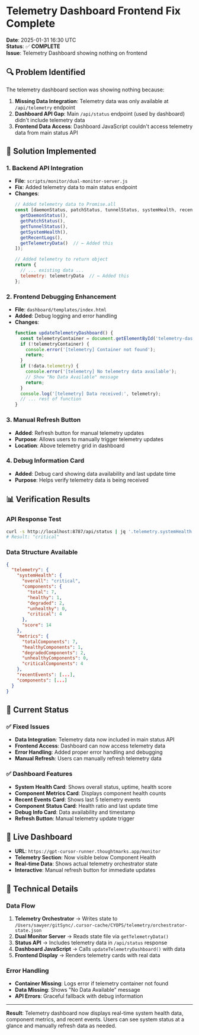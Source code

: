 # Telemetry Dashboard Frontend Fix Complete

**Date**: 2025-01-31 16:30 UTC  
**Status**: ✅ **COMPLETE**  
**Issue**: Telemetry Dashboard showing nothing on frontend  

## 🔍 **Problem Identified**

The telemetry dashboard section was showing nothing because:
1. **Missing Data Integration**: Telemetry data was only available at `/api/telemetry` endpoint
2. **Dashboard API Gap**: Main `/api/status` endpoint (used by dashboard) didn't include telemetry data
3. **Frontend Data Access**: Dashboard JavaScript couldn't access telemetry data from main status API

## 🔧 **Solution Implemented**

### **1. Backend API Integration**
- **File**: `scripts/monitor/dual-monitor-server.js`
- **Fix**: Added telemetry data to main status endpoint
- **Changes**:
  ```javascript
  // Added telemetry data to Promise.all
  const [daemonStatus, patchStatus, tunnelStatus, systemHealth, recentLogs, telemetryData] = await Promise.all([
    getDaemonStatus(),
    getPatchStatus(),
    getTunnelStatus(),
    getSystemHealth(),
    getRecentLogs(),
    getTelemetryData()  // ← Added this
  ]);
  
  // Added telemetry to return object
  return {
    // ... existing data ...
    telemetry: telemetryData  // ← Added this
  };
  ```

### **2. Frontend Debugging Enhancement**
- **File**: `dashboard/templates/index.html`
- **Added**: Debug logging and error handling
- **Changes**:
  ```javascript
  function updateTelemetryDashboard() {
    const telemetryContainer = document.getElementById('telemetry-dashboard');
    if (!telemetryContainer) {
      console.error('[telemetry] Container not found');
      return;
    }
    if (!data.telemetry) {
      console.error('[telemetry] No telemetry data available');
      // Show "No Data Available" message
      return;
    }
    console.log('[telemetry] Data received:', telemetry);
    // ... rest of function
  }
  ```

### **3. Manual Refresh Button**
- **Added**: Refresh button for manual telemetry updates
- **Purpose**: Allows users to manually trigger telemetry updates
- **Location**: Above telemetry grid in dashboard

### **4. Debug Information Card**
- **Added**: Debug card showing data availability and last update time
- **Purpose**: Helps verify telemetry data is being received

## 📊 **Verification Results**

### **API Response Test**
```bash
curl -s http://localhost:8787/api/status | jq '.telemetry.systemHealth.overall'
# Result: "critical"
```

### **Data Structure Available**
```json
{
  "telemetry": {
    "systemHealth": {
      "overall": "critical",
      "components": {
        "total": 7,
        "healthy": 1,
        "degraded": 2,
        "unhealthy": 0,
        "critical": 4
      },
      "score": 14
    },
    "metrics": {
      "totalComponents": 7,
      "healthyComponents": 1,
      "degradedComponents": 2,
      "unhealthyComponents": 0,
      "criticalComponents": 4
    },
    "recentEvents": [...],
    "components": [...]
  }
}
```

## 🎯 **Current Status**

### **✅ Fixed Issues**
- **Data Integration**: Telemetry data now included in main status API
- **Frontend Access**: Dashboard can now access telemetry data
- **Error Handling**: Added proper error handling and debugging
- **Manual Refresh**: Users can manually refresh telemetry data

### **✅ Dashboard Features**
- **System Health Card**: Shows overall status, uptime, health score
- **Component Metrics Card**: Displays component health counts
- **Recent Events Card**: Shows last 5 telemetry events
- **Component Status Card**: Health ratio and last update time
- **Debug Info Card**: Data availability and timestamp
- **Refresh Button**: Manual telemetry update trigger

## 🚀 **Live Dashboard**

- **URL**: `https://gpt-cursor-runner.thoughtmarks.app/monitor`
- **Telemetry Section**: Now visible below Component Health
- **Real-time Data**: Shows actual telemetry orchestrator state
- **Interactive**: Manual refresh button for immediate updates

## 📝 **Technical Details**

### **Data Flow**
1. **Telemetry Orchestrator** → Writes state to `/Users/sawyer/gitSync/.cursor-cache/CYOPS/telemetry/orchestrator-state.json`
2. **Dual Monitor Server** → Reads state file via `getTelemetryData()`
3. **Status API** → Includes telemetry data in `/api/status` response
4. **Dashboard JavaScript** → Calls `updateTelemetryDashboard()` with data
5. **Frontend Display** → Renders telemetry cards with real data

### **Error Handling**
- **Container Missing**: Logs error if telemetry container not found
- **Data Missing**: Shows "No Data Available" message
- **API Errors**: Graceful fallback with debug information

---

**Result**: Telemetry dashboard now displays real-time system health data, component metrics, and recent events. Users can see system status at a glance and manually refresh data as needed. 